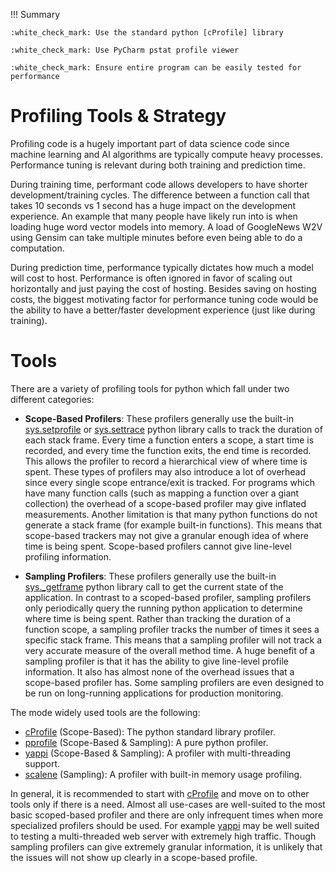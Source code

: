!!! Summary

    :white_check_mark: Use the standard python [cProfile] library

    :white_check_mark: Use PyCharm pstat profile viewer
    
    :white_check_mark: Ensure entire program can be easily tested for performance


# Profiling Tools & Strategy

Profiling code is a hugely important part of data science code since machine
learning and AI algorithms are typically compute heavy processes. Performance
tuning is relevant during both training and prediction time.

During training time, performant code allows developers to have shorter 
development/training cycles. The difference between a function call that takes
10 seconds vs 1 second has a huge impact on the development experience. An 
example that many people have likely run into is when loading huge word vector 
models into memory. A load of GoogleNews W2V using Gensim can take multiple 
minutes before even being able to do a computation.

During prediction time, performance typically dictates how much a model will
cost to host. Performance is often ignored in favor of scaling out horizontally
and just paying the cost of hosting. Besides saving on hosting costs, the 
biggest motivating factor for performance tuning code would be the ability to
have a better/faster development experience (just like during training).

# Tools

There are a variety of profiling tools for python which fall under two 
different categories:

- **Scope-Based Profilers**: These profilers generally use the built-in 
    [sys.setprofile] or [sys.settrace] python library calls to track the 
    duration of each stack frame. Every time a function enters a scope, a start
    time is recorded, and every time the function exits, the end time is 
    recorded. This allows the profiler to record a hierarchical view of where 
    time is spent. These types of profilers may also introduce a lot of 
    overhead since every single scope entrance/exit is tracked. For programs
    which have many function calls (such as mapping a function over a giant 
    collection) the overhead of a scope-based profiler may give inflated
    measurements. Another limitation is that many python functions do not 
    generate a stack frame (for example built-in functions). This means that
    scope-based trackers may not give a granular enough idea of where
    time is being spent. Scope-based profilers cannot give line-level profiling
    information.
    
- **Sampling Profilers**: These profilers generally use the built-in 
    [sys._getframe] python library call to get the current state of the 
    application. In contrast to a scoped-based profiler, sampling profilers only
    periodically query the running python application to determine where time is
    being spent. Rather than tracking the duration of a function scope, a 
    sampling profiler tracks the number of times it sees a specific stack frame.
    This means that a sampling profiler will not track a very accurate measure
    of the overall method time. A huge benefit of a sampling profiler is that
    it has the ability to give line-level profile information. It also has 
    almost none of the overhead issues that a scope-based profiler has. Some
    sampling profilers are even designed to be run on long-running applications 
    for production monitoring.
    
The mode widely used tools are the following:

- [cProfile] (Scope-Based): The python standard library profiler.
- [pprofile] (Scope-Based & Sampling): A pure python profiler.
- [yappi] (Scope-Based & Sampling): A profiler with multi-threading support.
- [scalene] (Sampling): A profiler with built-in memory usage profiling.

In general, it is recommended to start with [cProfile] and move on to other 
tools only if there is a need. Almost all use-cases are well-suited to the most 
basic scoped-based profiler and there are only infrequent times when more 
specialized profilers should be used. For example [yappi] may be well suited to 
testing a multi-threaded web server with extremely high traffic. Though 
sampling profilers can give extremely granular information, it is unlikely 
that the issues will not show up clearly in a scope-based profile.


[sys.setprofile]: https://docs.python.org/3/library/sys.html#sys.setprofile
[sys.settrace]: https://docs.python.org/3/library/sys.html#sys.settrace
[sys._getframe]: https://docs.python.org/3/library/sys.html#sys._getframe

[cProfile]: https://docs.python.org/3/library/profile.html#profile
[yappi]: https://github.com/sumerc/yappi
[scalene]: https://github.com/emeryberger/scalene
[pprofile]: https://github.com/vpelletier/pprofile
